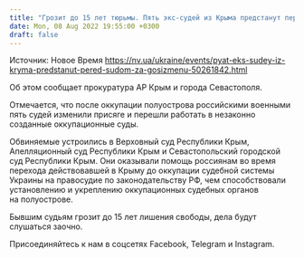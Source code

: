 ```yaml
---
title: "Грозит до 15 лет тюрьмы. Пять экс-судей из Крыма предстанут перед судом за госизмену"
date: Mon, 08 Aug 2022 19:55:00 +0300
draft: false
---
```

Источник: Новое Время https://nv.ua/ukraine/events/pyat-eks-sudey-iz-kryma-predstanut-pered-sudom-za-gosizmenu-50261842.html


 Об этом сообщает прокуратура АР Крым и города Севастополя.

Отмечается, что после оккупации полуострова российскими военными пять судей изменили присяге и перешли работать в незаконно созданные оккупационные суды.

Обвиняемые устроились в Верховный суд Республики Крым, Апелляционный суд Республики Крым и Севастопольский городской суд Республики Крым. Они оказывали помощь россиянам во время перехода действовавшей в Крыму до оккупации судебной системы Украины на правосудие по законодательству РФ, чем способствовали установлению и укреплению оккупационных судебных органов на полуострове.

Бывшим судьям грозит до 15 лет лишения свободы, дела будут слушаться заочно.

Присоединяйтесь к нам в соцсетях Facebook, Telegram и Instagram.
